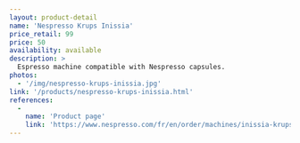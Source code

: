 ```yaml
---
layout: product-detail
name: 'Nespresso Krups Inissia'
price_retail: 99
price: 50
availability: available
description: >
  Espresso machine compatible with Nespresso capsules.
photos:
  - '/img/nespresso-krups-inissia.jpg'
link: '/products/nespresso-krups-inissia.html'
references:
  -
    name: 'Product page'
    link: 'https://www.nespresso.com/fr/en/order/machines/inissia-krups-pure-white-yy1530fd'  
---
```

